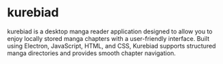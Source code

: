 # kurebiad
kurebiad is a desktop manga reader application designed to allow you to enjoy locally stored manga chapters with a user-friendly interface. Built using Electron, JavaScript, HTML, and CSS, Kurebiad supports structured manga directories and provides smooth chapter navigation.
